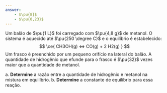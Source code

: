 ```yaml
---
answer:
    - $\pu{8}$
    - $\pu{0,23}$
---
```


Um balão de $\pu{1 L}$ foi carregado com $\pu{4,8 g}$ de metanol. O sistema é aquecido até $\pu{250 \degree C}$ e o equilíbrio é estabelecido:
$$
    \ce{ CH3OH(g) <=> CO(g) + 2 H2(g) }
$$
Um frasco é preenchido por um pequeno orifício na lateral do balão. A quantidade de hidrogênio que efunde para o frasco é $\pu{32}$ vezes maior que a quantidade de metanol.

a. **Determine** a razão entre a quantidade de hidrogênio e metanol na mistura em equilíbrio.
b. **Determine** a constante de equilíbrio para essa reação.
